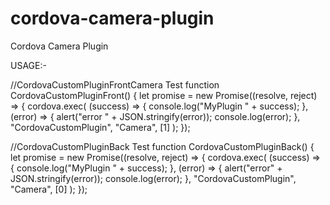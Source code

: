 # cordova-camera-plugin
Cordova Camera Plugin


USAGE:-

//CordovaCustomPluginFrontCamera Test
function CordovaCustomPluginFront() {
  let promise = new Promise((resolve, reject) => {
    cordova.exec(
      (success) => {
        console.log("MyPlugin " + success);
      },
      (error) => {
        alert("error " + JSON.stringify(error));
        console.log(error);
      },
      "CordovaCustomPlugin",
      "Camera",
      [1]
    );
  });
  
  
  
  //CordovaCustomPluginBack Test
function CordovaCustomPluginBack() {
  let promise = new Promise((resolve, reject) => {
    cordova.exec(
      (success) => {
        console.log("MyPlugin " + success);
      },
      (error) => {
        alert("error" + JSON.stringify(error));
        console.log(error);
      },
      "CordovaCustomPlugin",
      "Camera",
      [0]
    );
  });
